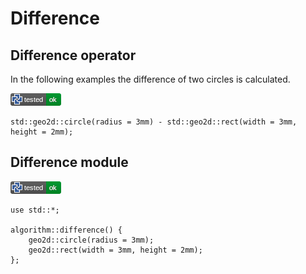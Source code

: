 # Difference

## Difference operator

In the following examples the difference of two circles is calculated.

![test](.banner/difference_operator.png)

```µcad,difference_operator
std::geo2d::circle(radius = 3mm) - std::geo2d::rect(width = 3mm, height = 2mm);
```

## Difference module

![test](.banner/difference_module.png)

```µcad,difference_module
use std::*;

algorithm::difference() {
    geo2d::circle(radius = 3mm);
    geo2d::rect(width = 3mm, height = 2mm);
};
```
